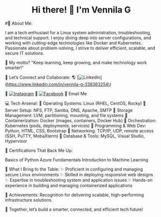 <h1 align="center">Hi there! 🌟 I'm Vennila G</h1>

#🚀 About Me:

I am a tech enthusiast for a Linux system administration, troubleshooting, and technical support. I enjoy diving deep into server configurations, and working with cutting-edge technologies like Docker and Kubernetes. Passionate about problem-solving, I strive to deliver efficient, scalable, and secure IT solutions.

🎯 My motto? "Keep learning, keep growing, and make technology work smarter!"

🔗 Let’s Connect and Collaborate:
🌎 [![LinkedIn](https://img.shields.io/badge/LinkedIn-%230077B5.svg?logo=linkedin&logoColor=white)](https://www.linkedin.com/in/vennila-g-338363254\)

📸 [![Instagram](https://img.shields.io/badge/Instagram-E4405F?style=for-the-badge&logo=instagram&logoColor=white)](https://www.instagram.com/vennila_sl_vm/)
📘 [![Facebook](https://img.shields.io/badge/Facebook-Connect-brightgreen?style=for-the-badge&labelColor=black&logo=facebook)](https://www.facebook.com/profile.php?id=100057614589067&mibextid=ZbWKwL)
📧 Email Me

💻 Tech Arsenal:
🔹 Operating Systems: Linux (RHEL, CentOS, Rocky)
🔹 Server Setup: NFS, FTP, Samba, DNS, Apache, SMTP
🔹 Storage Management: LVM, partitioning, mounting, and file systems
🔹 Containerization: Docker (images, containers, Docker Hub)
🔹 Orchestration: Kubernetes (pods, deployments, services)
🔹 Programming & Web Dev: Python, HTML, CSS, Bootstrap
🔹 Networking: TCP/IP, UDP, remote access (SSH, PuTTY, MobaXterm)
🔹 Database & Tools: MySQL, Visual Studio, Hypervisor

📜 Certifications That Back Me Up:

Basics of Python
Azure Fundamentals
Introduction to Machine Learning

🎨 What I Bring to the Table:
✨ Proficient in configuring and managing secure Linux environments
✨ Skilled in deploying responsive web designs
✨ Expertise in troubleshooting system and application issues
✨ Hands-on experience in building and managing containerized applications

🏅 Achievements:
Recognition for delivering scalable, high-performing infrastructure solutions.

🌟 Together, let’s build a smarter, connected, and efficient tech future!








